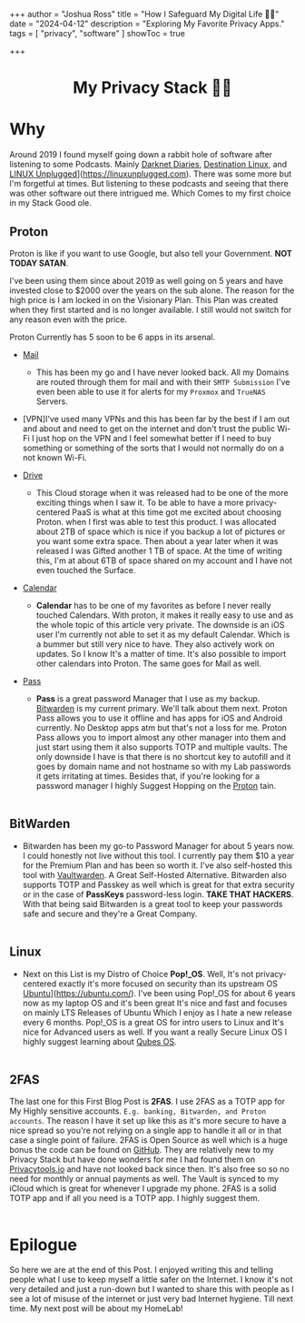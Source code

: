 +++
author = "Joshua Ross"
title = "How I Safeguard My Digital Life 🕵️‍♀️"
date = "2024-04-12"
description = "Exploring My Favorite Privacy Apps."
tags = [
    "privacy",
    "software"
]
showToc = true

+++
<h1 align="center">My Privacy Stack 🕵️‍♀️</h1>






# Why

Around 2019 I found myself going down a rabbit hole of software after listening to some Podcasts. Mainly [Darknet Diaries](https://darknetdiaries.com/), [Destination](http://podcast.destinationlinux.org/)[ Linux](http://podcast.destinationlinux.org/), and [LINUX Unplugged](https://linuxunplugged.com)](https://linuxunplugged.com). There was some more but I'm forgetful at times. But listening to these podcasts and seeing that there was other software out there intrigued me. Which Comes to my first choice in my Stack Good ole.

## Proton

Proton is like if you want to use Google, but also tell your Government. **NOT TODAY SATAN**.

I've been using them since about 2019 as well going on 5 years and have invested close to $2000 over the years on the sub alone. The reason for the high price is I am locked in on the Visionary Plan. This Plan was created when they first started and is no longer available. I still would not switch for any reason even with the price. 

Proton Currently has 5 soon to be 6 apps in its arsenal.

-  [Mail](https://proton.me/mail)
    
    -  This has been my go and I have never looked back. All my Domains are routed through them for mail and with their `SMTP Submission` I've even been able to use it for alerts for my `Proxmox` and `TrueNAS` Servers. 

- [VPN]I've used many VPNs and this has been far by the best if I am out and about and need to get on the internet and don't trust the public Wi-Fi I just hop on the VPN and I feel somewhat better if I need to buy something or something of the sorts that I would not normally do on a not known Wi-Fi.

- [Drive](https://proton.me/drive) 

    - This Cloud storage when it was released had to be one of the more exciting things when I saw it. To be able to have a more privacy-centered PaaS is what at this time got me excited about choosing Proton. when I first was able to test this product. I was allocated about 2TB of space which is nice if you backup a lot of pictures or you want some extra space. Then about a year later when it was released I was Gifted another 1 TB of space. At the time of writing this, I'm at about 6TB of space shared on my account and I have not even touched the Surface.

- [Calendar](https://proton.me/calendar)

    -  **Calendar** has to be one of my favorites as before I never really touched Calendars. With proton, it makes it really easy to use and as the whole topic of this article very private. The downside is an iOS user I'm currently not able to set it as my default Calendar. Which is a bummer but still very nice to have. They also actively work on updates. So I know It's a matter of time. It's also possible to import other calendars into Proton. The same goes for Mail as well.

- [Pass](https://proton.me/pass)

    -  **Pass** is a great password Manager that I use as my backup. [Bitwarden](https://bitwarden.com/) is my current primary. We'll talk about them next. Proton Pass allows you to use it offline and has apps for iOS and Android currently. No Desktop apps atm but that's not a loss for me. Proton Pass allows you to import almost any other manager into them and just start using them it also supports TOTP and multiple vaults. The only downside I have is that there is no shortcut key to autofill and it goes by domain name and not hostname so with my Lab passwords it gets irritating at times. Besides that, if you're looking for a password manager I highly Suggest Hopping on the [Proton](https://proton.me/) tain.
<br><br>

## BitWarden
- Bitwarden has been my go-to Password Manager for about 5 years now. I could honestly not live without this tool. I currently pay them $10 a year for the Premium Plan and has been so worth it. I've also self-hosted this tool with [Vaultwarden](https://github.com/dani-garcia/vaultwarden). A Great Self-Hosted Alternative. Bitwarden also supports TOTP and Passkey as well which is great for that extra security or in the case of **PassKeys** password-less login. **TAKE THAT HACKERS**. With that being said Bitwarden is a great tool to keep your passwords safe and secure and they're a Great Company.
<br><br>

## Linux

-  Next on this List is my Distro of Choice **Pop!_OS**. Well, It's not privacy-centered exactly it's more focused on security than its upstream OS [Ubuntu](https://ubuntu.com/)](https://ubuntu.com/). I've been using Pop!_OS for about 6 years now as my laptop OS and it's been great It's nice and fast and focuses on mainly LTS Releases of Ubuntu Which I enjoy as I hate a new release every 6 months. Pop!_OS is a great OS for intro users to Linux and It's nice for Advanced users as well. If you want a really Secure Linux OS I highly suggest learning about [Qubes OS](https://www.qubes-os.org/).
<br><br>

## 2FAS
The last one for this First Blog Post is **2FAS**. I use 2FAS as a TOTP app for My Highly sensitive accounts. `E.g. banking, Bitwarden, and Proton accounts`. The reason I have it set up like this as it's more secure to have a nice spread so you're not relying on a single app to handle it all or in that case a single point of failure. 2FAS is Open Source as well which is a huge bonus the code can be found on [GitHub](https://github.com/twofas). They are relatively new to my Privacy Stack but have done wonders for me I had found them on [Privacytools.io](https://www.privacytools.io) and have not looked back since then. It's also free so so no need for monthly or annual payments as well. The Vault is synced to my iCloud which is great for whenever I upgrade my phone. 2FAS is a solid TOTP app and if all you need is a TOTP app. I highly suggest them.
<br><br>


# Epilogue 

So here we are at the end of this Post. I enjoyed writing this and telling people what I use to keep myself a little safer on the Internet. I know it's not very detailed and just a run-down but I wanted to share this with people as I see a lot of misuse of the internet or just very bad Internet hygiene. Till next time. My next post will be about my HomeLab!



